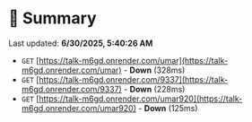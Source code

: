 # 📖 Summary
Last updated: **6/30/2025, 5:40:26 AM**

- `GET` [https://talk-m6gd.onrender.com/umar](https://talk-m6gd.onrender.com/umar) - **Down** (328ms)
- `GET` [https://talk-m6gd.onrender.com/9337](https://talk-m6gd.onrender.com/9337) - **Down** (228ms)
- `GET` [https://talk-m6gd.onrender.com/umar920](https://talk-m6gd.onrender.com/umar920) - **Down** (125ms)
